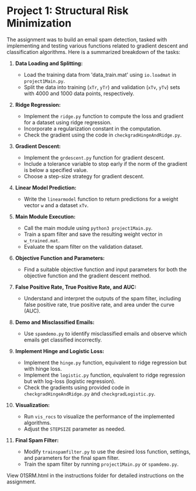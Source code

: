 # Project 1: Structural Risk Minimization

The assignment was to build an email spam detection, tasked with implementing and testing various functions related to gradient descent and classification algorithms. Here is a summarized breakdown of the tasks:

1. **Data Loading and Splitting:**
   - Load the training data from 'data_train.mat' using `io.loadmat` in `project1Main.py`.
   - Split the data into training (`xTr`, `yTr`) and validation (`xTv`, `yTv`) sets with 4000 and 1000 data points, respectively.

2. **Ridge Regression:**
   - Implement the `ridge.py` function to compute the loss and gradient for a dataset using ridge regression.
   - Incorporate a regularization constant in the computation.
   - Check the gradient using the code in `checkgradHingeAndRidge.py`.

3. **Gradient Descent:**
   - Implement the `grdescent.py` function for gradient descent.
   - Include a tolerance variable to stop early if the norm of the gradient is below a specified value.
   - Choose a step-size strategy for gradient descent.

4. **Linear Model Prediction:**
   - Write the `linearmodel` function to return predictions for a weight vector `w` and a dataset `xTv`.

5. **Main Module Execution:**
   - Call the main module using `python3 project1Main.py`.
   - Train a spam filter and save the resulting weight vector in `w_trained.mat`.
   - Evaluate the spam filter on the validation dataset.

6. **Objective Function and Parameters:**
   - Find a suitable objective function and input parameters for both the objective function and the gradient descent method.

7. **False Positive Rate, True Positive Rate, and AUC:**
   - Understand and interpret the outputs of the spam filter, including false positive rate, true positive rate, and area under the curve (AUC).

8. **Demo and Misclassified Emails:**
   - Use `spamdemo.py` to identify misclassified emails and observe which emails get classified incorrectly.

9. **Implement Hinge and Logistic Loss:**
   - Implement the `hinge.py` function, equivalent to ridge regression but with hinge loss.
   - Implement the `logistic.py` function, equivalent to ridge regression but with log-loss (logistic regression).
   - Check the gradients using provided code in `checkgradHingeAndRidge.py` and `checkgradLogistic.py`.

10. **Visualization:**
    - Run `vis_rocs` to visualize the performance of the implemented algorithms.
    - Adjust the `STEPSIZE` parameter as needed.

11. **Final Spam Filter:**
    - Modify `trainspamfilter.py` to use the desired loss function, settings, and parameters for the final spam filter.
    - Train the spam filter by running `project1Main.py` or `spamdemo.py`.


View 01SRM.html in the instructions folder for detailed instructions on the assignment.
